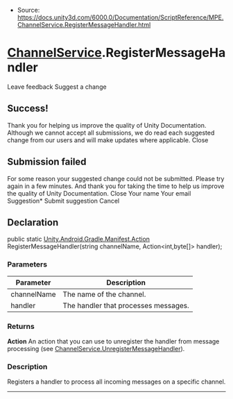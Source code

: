 * Source: https://docs.unity3d.com/6000.0/Documentation/ScriptReference/MPE.ChannelService.RegisterMessageHandler.html

#  [ChannelService](https://docs.unity3d.com/6000.0/Documentation/ScriptReference/MPE.ChannelService.html).RegisterMessageHandler
Leave feedback
Suggest a change
## Success!
Thank you for helping us improve the quality of Unity Documentation. Although we cannot accept all submissions, we do read each suggested change from our users and will make updates where applicable.
Close
## Submission failed
For some reason your suggested change could not be submitted. Please <a>try again</a> in a few minutes. And thank you for taking the time to help us improve the quality of Unity Documentation.
Close
Your name Your email Suggestion* Submit suggestion
Cancel
## Declaration
public static [Unity.Android.Gradle.Manifest.Action](https://docs.unity3d.com/6000.0/Documentation/ScriptReference/Unity.Android.Gradle.Manifest.Action.html) RegisterMessageHandler(string channelName, Action<int,byte[]> handler); 
### Parameters
Parameter | Description  
---|---  
channelName | The name of the channel.  
handler | The handler that processes messages.  
### Returns
**Action** An action that you can use to unregister the handler from message processing (see [ChannelService.UnregisterMessageHandler](https://docs.unity3d.com/6000.0/Documentation/ScriptReference/MPE.ChannelService.UnregisterMessageHandler.html)). 
### Description
Registers a handler to process all incoming messages on a specific channel.
* * *
